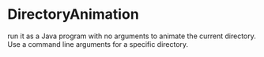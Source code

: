 # DirectoryAnimation

run it as a Java program with no arguments to animate the current directory. Use a command line arguments for a specific directory.
